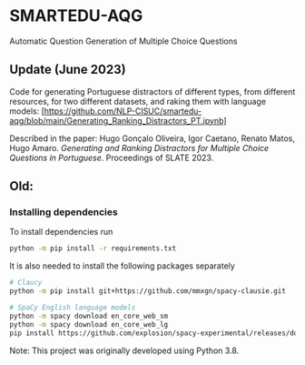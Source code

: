 # SMARTEDU-AQG

Automatic Question Generation of Multiple Choice Questions

## Update (June 2023)

Code for generating Portuguese distractors of different types, from different resources, for two different datasets, and raking them with language models:
[https://github.com/NLP-CISUC/smartedu-aqg/blob/main/Generating_Ranking_Distractors_PT.ipynb]

Described in the paper:
Hugo Gonçalo Oliveira, Igor Caetano, Renato Matos, Hugo Amaro. _Generating and Ranking Distractors for Multiple Choice Questions in Portuguese_.
Proceedings of SLATE 2023.

## Old:

### Installing dependencies

To install dependencies run
```bash
python -m pip install -r requirements.txt
```

It is also needed to install the following packages separately
```bash
# Claucy
python -m pip install git+https://github.com/mmxgn/spacy-clausie.git

# SpaCy English language models 
python -m spacy download en_core_web_sm
python -m spacy download en_core_web_lg
pip install https://github.com/explosion/spacy-experimental/releases/download/v0.6.0/en_coreference_web_trf-3.4.0a0-py3-none-any.whl
```

Note: This project was originally developed using Python 3.8.
